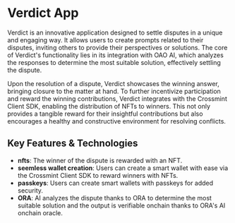 # Verdict App

Verdict is an innovative application designed to settle disputes in a unique and engaging way. It allows users to create prompts related to their disputes, inviting others to provide their perspectives or solutions. The core of Verdict's functionality lies in its integration with OAO AI, which analyzes the responses to determine the most suitable solution, effectively settling the dispute.

Upon the resolution of a dispute, Verdict showcases the winning answer, bringing closure to the matter at hand. To further incentivize participation and reward the winning contributions, Verdict integrates with the Crossmint Client SDK, enabling the distribution of NFTs to winners. This not only provides a tangible reward for their insightful contributions but also encourages a healthy and constructive environment for resolving conflicts.

## Key Features & Technologies

- **nfts**: The winner of the dispute is rewarded with an NFT.
- **seemless wallet creation**: Users can create a smart wallet with ease via the Crossmint Client SDK to reward winners with NFTs.
- **passkeys**: Users can create smart wallets with passkeys for added security.
- **ORA**: AI analyzes the dispute thanks to ORA to determine the most suitable solution and the output is verifiable onchain thanks to ORA's AI onchain oracle.
